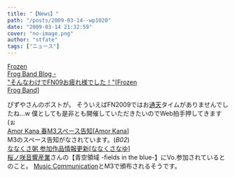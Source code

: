```yaml
---
title: "【News】"
path: "/posts/2009-03-14--wp1020"
date: "2009-03-14 21:32:59"
cover: "no-image.png"
author: "stfate"
tags: ["ニュース"]
---
```


<style type="text/css">
<!--
p {white-space: pre-wrap};
-->
</style>

<a class="topics" href="http://live.crowsclaw.info/2009/03/14/2029_699.php" target="_blank">Frozen Frog Band Blog - "そんなわけでFN09お疲れ様でした！"</a><span class="junre">[<a href="http://live.crowsclaw.info/" target="_blank">Frozen Frog Band</a>]</span>
<div class="news">ぴずやさんのポストが。
そういえばFN2009ではお<a href="http://tuutenn.s66.xrea.com/" target="_blank">通天</a>タイムがありませんでしたね…w
僕としても是非とも開催していただきたいのでWeb拍手押してきます(ぉ</div>
<a class="topics" href="http://amorkana.jp/" target="_blank">Amor Kana 春M3スペース告知</a><span class="junre">[<a href="http://amorkana.jp/" target="_blank">Amor Kana</a>]</span>
<div class="news">M3のスペース告知がなされています。(<em>B02</em>)</div>
<a class="topics" href="http://7kusa-nayu.net/" target="_blank">ななくさ粥 参加作品情報更新</a><span class="junre">[<a href="http://7kusa-nayu.net/" target="_blank">ななくさなゆ</a>]</span>
<div class="news"><a href="http://sakion.net/" target="_blank">桜ノ咲音響産業</a>さんの【青空領域 -fields in the blue-】にVo.参加されているとのこと。
<a href="http://m-comi.birdzberth.com/" target="_blank">Music Communication</a>とM3で頒布されるそうです。</div>
